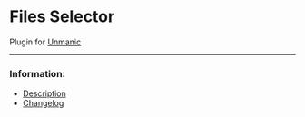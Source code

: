 # Files Selector
Plugin for [Unmanic](https://github.com/Unmanic)

---

### Information:

- [Description](description.md)
- [Changelog](changelog.md)
